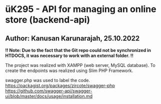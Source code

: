 # üK295 - API for managing an online store (backend-api)
Author: Kanusan Karunarajah, 25.10.2022
--
<b>!! Note: Due to the fact that the Git repo could not be synchronized in HTDOCS, it was necessary to work with an external folder. !!</b>

The project was realized with XAMPP (web server, MySQL database). To create the endpoints was realized using Slim PHP Framework.

swagger.php was used to label the code.
https://packagist.org/packages/zircote/swagger-php
https://github.com/swagger-api/swagger-ui/blob/master/docs/usage/installation.md